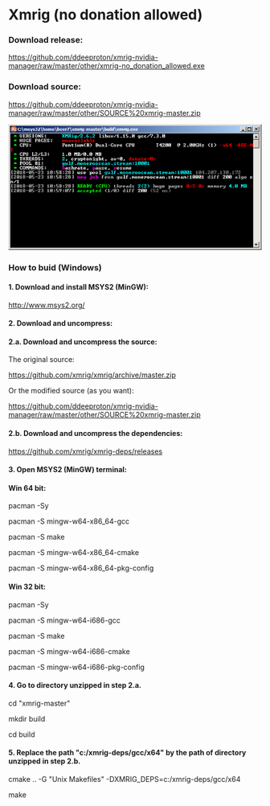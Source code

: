 # Xmrig (no donation allowed)

### Download release:

https://github.com/ddeeproton/xmrig-nvidia-manager/raw/master/other/xmrig-no_donation_allowed.exe

### Download source:

https://github.com/ddeeproton/xmrig-nvidia-manager/raw/master/other/SOURCE%20xmrig-master.zip

![](preview.png)

### How to buid (Windows)

#### 1. Download and install MSYS2 (MinGW):

http://www.msys2.org/

#### 2. Download and uncompress:

#### 2.a. Download and uncompress the source:

The original source:

https://github.com/xmrig/xmrig/archive/master.zip

Or the modified source (as you want):

https://github.com/ddeeproton/xmrig-nvidia-manager/raw/master/other/SOURCE%20xmrig-master.zip

#### 2.b. Download and uncompress the dependencies: 

https://github.com/xmrig/xmrig-deps/releases

#### 3. Open MSYS2 (MinGW) terminal:

#### Win 64 bit:
pacman -Sy

pacman -S mingw-w64-x86_64-gcc

pacman -S make

pacman -S mingw-w64-x86_64-cmake

pacman -S mingw-w64-x86_64-pkg-config

#### Win 32 bit:
pacman -Sy

pacman -S mingw-w64-i686-gcc

pacman -S make

pacman -S mingw-w64-i686-cmake

pacman -S mingw-w64-i686-pkg-config

#### 4. Go to directory unzipped in step 2.a.
cd "xmrig-master"

mkdir build

cd build

#### 5. Replace the path "c:/xmrig-deps/gcc/x64" by the path of directory unzipped in step 2.b.
cmake .. -G "Unix Makefiles" -DXMRIG_DEPS=c:/xmrig-deps/gcc/x64

make


